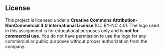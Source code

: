 ## License

This project is licensed under a **Creative Commons Attribution-NonCommercial 4.0 International License** (CC BY-NC 4.0). The logo used in this assignment is for educational purposes only and is **not for commercial use**. You do not have permission to use the logo for any commercial or public purposes without proper authorization from the company.
